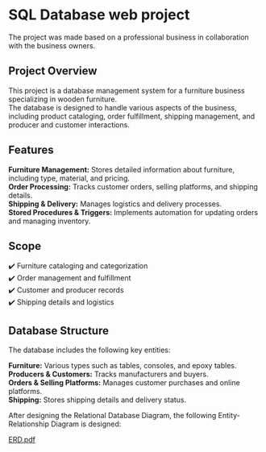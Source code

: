 # SQL Database web project
The project was made based on a professional business in collaboration with the business owners.

## Project Overview
This project is a database management system for a furniture business specializing in wooden furniture.  
The database is designed to handle various aspects of the business, including product cataloging, order fulfillment, shipping management, and producer and customer interactions.

## Features
**Furniture Management:** Stores detailed information about furniture, including type, material, and pricing.  
**Order Processing:** Tracks customer orders, selling platforms, and shipping details.  
**Shipping & Delivery:** Manages logistics and delivery processes.  
**Stored Procedures & Triggers:** Implements automation for updating orders and managing inventory.  

## Scope

✔️ Furniture cataloging and categorization  
✔️ Order management and fulfillment  
✔️ Customer and producer records  
✔️ Shipping details and logistics  

## Database Structure
The database includes the following key entities:  

**Furniture:** Various types such as tables, consoles, and epoxy tables.   
**Producers & Customers:** Tracks manufacturers and buyers.  
**Orders & Selling Platforms:** Manages customer purchases and online platforms.  
**Shipping:** Stores shipping details and delivery status.  

After designing the Relational Database Diagram, the following Entity-Relationship Diagram is designed:  

[ERD.pdf](https://github.com/user-attachments/files/19213193/ERD.pdf)
